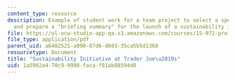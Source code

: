 ```yaml
---
content_type: resource
description: Example of student work for a team project to select a specific organization
  and prepare a "briefing summary" for the launch of a sustainability initiative.
file: https://ol-ocw-studio-app-qa.s3.amazonaws.com/courses/15-972-professional-seminar-in-sustainability-spring-2010/1a5962a470c99998facaf81ab88594d8_MIT15_972S10_pres03.pdf
file_type: application/pdf
parent_uid: a6482521-a090-87d6-d603-35ca5b5d1360
resourcetype: Document
title: "Sustainability Initiative at Trader Joe\u2019s"
uid: 1a5962a4-70c9-9998-faca-f81ab88594d8
---
```

